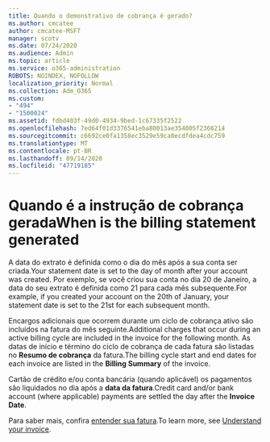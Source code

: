 ```yaml
---
title: Quando o demonstrativo de cobrança é gerado?
ms.author: cmcatee
author: cmcatee-MSFT
manager: scotv
ms.date: 07/24/2020
ms.audience: Admin
ms.topic: article
ms.service: o365-administration
ROBOTS: NOINDEX, NOFOLLOW
localization_priority: Normal
ms.collection: Adm_O365
ms.custom:
- "494"
- "1500024"
ms.assetid: fdbd403f-49d0-4934-9bed-1c67335f2522
ms.openlocfilehash: 7ed64f01d3376541eba80013ae354005f2366214
ms.sourcegitcommit: c6692ce0fa1358ec3529e59ca0ecdfdea4cdc759
ms.translationtype: MT
ms.contentlocale: pt-BR
ms.lasthandoff: 09/14/2020
ms.locfileid: "47719185"
---
```

# <a name="when-is-the-billing-statement-generated"></a><span data-ttu-id="a18a3-102">Quando é a instrução de cobrança gerada</span><span class="sxs-lookup"><span data-stu-id="a18a3-102">When is the billing statement generated</span></span>

<span data-ttu-id="a18a3-103">A data do extrato é definida como o dia do mês após a sua conta ser criada.</span><span class="sxs-lookup"><span data-stu-id="a18a3-103">Your statement date is set to the day of month after your account was created.</span></span> <span data-ttu-id="a18a3-104">Por exemplo, se você criou sua conta no dia 20 de Janeiro, a data do seu extrato é definida como 21 para cada mês subsequente.</span><span class="sxs-lookup"><span data-stu-id="a18a3-104">For example, if you created your account on the 20th of January, your statement date is set to the 21st for each subsequent month.</span></span>

<span data-ttu-id="a18a3-105">Encargos adicionais que ocorrem durante um ciclo de cobrança ativo são incluídos na fatura do mês seguinte.</span><span class="sxs-lookup"><span data-stu-id="a18a3-105">Additional charges that occur during an active billing cycle are included in the invoice for the following month.</span></span> <span data-ttu-id="a18a3-106">As datas de início e término do ciclo de cobrança de cada fatura são listadas no **Resumo de cobrança** da fatura.</span><span class="sxs-lookup"><span data-stu-id="a18a3-106">The billing cycle start and end dates for each invoice are listed in the **Billing Summary** of the invoice.</span></span>

<span data-ttu-id="a18a3-107">Cartão de crédito e/ou conta bancária (quando aplicável) os pagamentos são liquidados no dia após a **data da fatura**.</span><span class="sxs-lookup"><span data-stu-id="a18a3-107">Credit card and/or bank account (where applicable) payments are settled the day after the **Invoice Date**.</span></span>
  
<span data-ttu-id="a18a3-108">Para saber mais, confira [entender sua fatura](https://docs.microsoft.com/microsoft-365/commerce/billing-and-payments/understand-your-invoice2).</span><span class="sxs-lookup"><span data-stu-id="a18a3-108">To learn more, see [Understand your invoice](https://docs.microsoft.com/microsoft-365/commerce/billing-and-payments/understand-your-invoice2).</span></span>